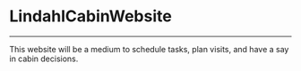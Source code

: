 # LindahlCabinWebsite
---

This website will be a medium to schedule tasks, plan visits, and have a say in cabin decisions.

